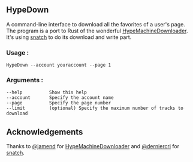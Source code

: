## HypeDown

A command-line interface to download all the favorites of a user's page. The program is a port to Rust of the wonderful [HypeMachineDownloader](https://github.com/jamend/HypeMachineDownloader.git).
It's using [snatch](https://github.com/derniercri/snatch.git) to do its download and write part.

### Usage :
`HypeDown --account youraccount --page 1`
### Arguments :
```
--help          Show this help
--account       Specify the account name
--page          Specify the page number
--limit         (optional) Specify the maximum number of tracks to download
```

## Acknowledgements

Thanks to [@jamend](https://github.com/jamend) for [HypeMachineDownloader](https://github.com/jamend/HypeMachineDownloader.git) and  [@derniercri](https://github.com/derniercri) for [snatch](https://github.com/derniercri/snatch.git).
